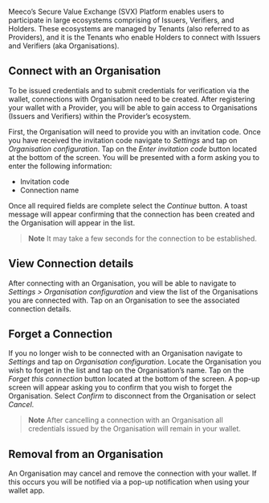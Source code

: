 Meeco’s Secure Value Exchange (SVX) Platform enables users to participate in large ecosystems comprising of Issuers, Verifiers, and Holders. These ecosystems are managed by Tenants (also referred to as Providers), and it is the Tenants who enable Holders to connect with Issuers and Verifiers (aka Organisations).

## Connect with an Organisation

To be issued credentials and to submit credentials for verification via the wallet, connections with Organisation need to be created. After registering your wallet with a Provider, you will be able to gain access to Organisations (Issuers and Verifiers) within the Provider’s ecosystem.

First, the Organisation will need to provide you with an invitation code. Once you have received the invitation code navigate to _Settings_ and tap on _Organisation configuration_. Tap on the _Enter invitation code_ button located at the bottom of the screen. You will be presented with a form asking you to enter the following information:
- Invitation code
- Connection name

Once all required fields are complete select the _Continue_ button. A toast message will appear confirming that the connection has been created and the Organisation will appear in the list.

> **Note**
> It may take a few seconds for the connection to be established.

## View Connection details

After connecting with an Organisation, you will be able to navigate to _Settings > Organisation configuration_ and view the list of the Organisations you are connected with. Tap on an Organisation to see the associated connection details.

## Forget a Connection

If you no longer wish to be connected with an Organisation navigate to _Settings_ and tap on _Organisation configuration_. Locate the Organisation you wish to forget in the list and tap on the Organisation’s name. Tap on the _Forget this connection_ button located at the bottom of the screen. A pop-up screen will appear asking you to confirm that you wish to forget the Organisation. Select _Confirm_ to disconnect from the Organisation or select _Cancel_.

> **Note**
> After cancelling a connection with an Organisation all credentials issued by the Organisation will remain in your wallet. 

## Removal from an Organisation
An Organisation may cancel and remove the connection with your wallet. If this occurs you will be notified via a pop-up notification when using your wallet app.
